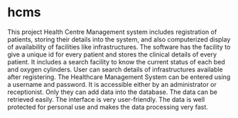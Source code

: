 # hcms
This project Health Centre Management system includes registration of patients, storing their 
details into the system, and also computerized display of availability of facilities like 
infrastructures. The software has the facility to give a unique id for every patient and stores the 
clinical details of every patient. It includes a search facility to know the current status of each bed 
and oxygen cylinders. User can search details of infrastructures available after registering. The 
Healthcare Management System can be entered using a username and password. It is accessible 
either by an administrator or receptionist. Only they can add data into the database. The data can 
be retrieved easily. The interface is very user-friendly. The data is well protected for personal use 
and makes the data processing very fast.
